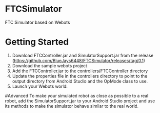 # FTCSimulator
FTC Simulator based on Webots

# Getting Started
1. Download FTCController.jar and SimulatorSupport.jar from the release (https://github.com/BlueJays6448/FTCSimulator/releases/tag/0.1)
2. Download the sample webots project
3. Add the FTCController.jar to the controllers/FTCController directory
5. Update the properties file in the controllers directory to point to the output directory from Android Studio and the OpMode class to use.
6. Launch your Webots world.

#Advanced
To make your simulated robot as close as possible to a real robot, add the SimulatorSupport.jar to your Android Studio project and use its methods to make the simulator behave similar to the real world.
